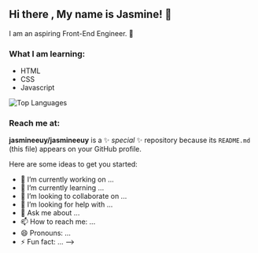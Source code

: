 ## Hi there , My name is Jasmine! 👋
I am an aspiring Front-End Engineer. :butterfly:

### What I am learning:
- HTML
- CSS
- Javascript

![Top Languages](https://github-readme-stats.vercel.app/api/top-langs/?username=jasmineeuy&custom_title=Jasmine&apos;s%20%Top%20%Languages)

### Reach me at: 


**jasmineeuy/jasmineeuy** is a ✨ _special_ ✨ repository because its `README.md` (this file) appears on your GitHub profile.

Here are some ideas to get you started:

- 🔭 I’m currently working on ...
- 🌱 I’m currently learning ...
- 👯 I’m looking to collaborate on ...
- 🤔 I’m looking for help with ...
- 💬 Ask me about ...
- 📫 How to reach me: ...
- 😄 Pronouns: ...
- ⚡ Fun fact: ...
-->
